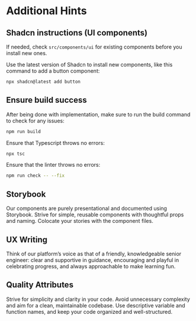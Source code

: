 # Additional Hints

## Shadcn instructions (UI components)

If needed, check `src/components/ui` for existing components before you install new ones.

Use the latest version of Shadcn to install new components, like this command to add a button component:

```bash
npx shadcn@latest add button
```

## Ensure build success

After being done with implementation, make sure to run the build command to check for any issues:

```bash
npm run build
```

Ensure that Typescript throws no errors:

```bash
npx tsc
```

Ensure that the linter throws no errors:

```bash
npm run check -- --fix
```

## Storybook

Our components are purely presentational and documented using Storybook. Strive for simple, reusable components with thoughtful props and naming.
Colocate your stories with the component files.

## UX Writing

Think of our platform’s voice as that of a friendly, knowledgeable senior engineer: clear and supportive in guidance, encouraging and playful in celebrating progress, and always approachable to make learning fun.

## Quality Attributes

Strive for simplicity and clarity in your code. Avoid unnecessary complexity and aim for a clean, maintainable codebase. Use descriptive variable and function names, and keep your code organized and well-structured.
